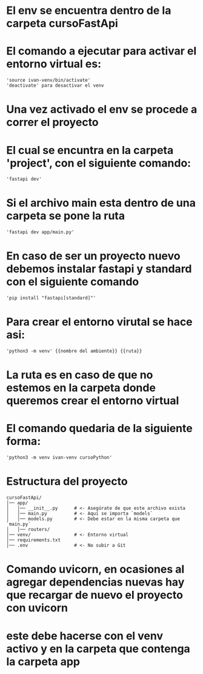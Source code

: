 # El env se encuentra dentro de la carpeta cursoFastApi
# El comando a ejecutar para activar el entorno virtual es:
    'source ivan-venv/bin/activate'
    'deactivate' para desactivar el venv

# Una vez activado el env se procede a correr el proyecto
# El cual se encuntra en la carpeta 'project', con el siguiente comando:
    'fastapi dev'
# Si el archivo main esta dentro de una carpeta se pone la ruta
    'fastapi dev app/main.py'

# En caso de ser un proyecto nuevo debemos instalar fastapi y standard con el siguiente comando
    'pip install "fastapi[standard]"'
# Para crear el entorno virutal se hace asi:
    'python3 -m venv' {{nombre del ambiente}} {{ruta}}
# La ruta es en caso de que no estemos en la carpeta donde queremos crear el entorno virtual
# El comando quedaria de la siguiente forma:
    'python3 -m venv ivan-venv cursoPython'
    
# Estructura del proyecto 
    cursoFastApi/
    │── app/
    │   │── __init__.py      # <- Asegúrate de que este archivo exista
    │   │── main.py          # <- Aquí se importa `models`
    │   │── models.py        # <- Debe estar en la misma carpeta que `main.py`
    │   │── routers/
    │── venv/                # <- Entorno virtual
    │── requirements.txt
    │── .env                 # <- No subir a Git

# Comando uvicorn, en ocasiones al agregar dependencias nuevas hay que recargar de nuevo el proyecto con uvicorn
# este debe hacerse con el venv activo y en la carpeta que contenga la carpeta app
